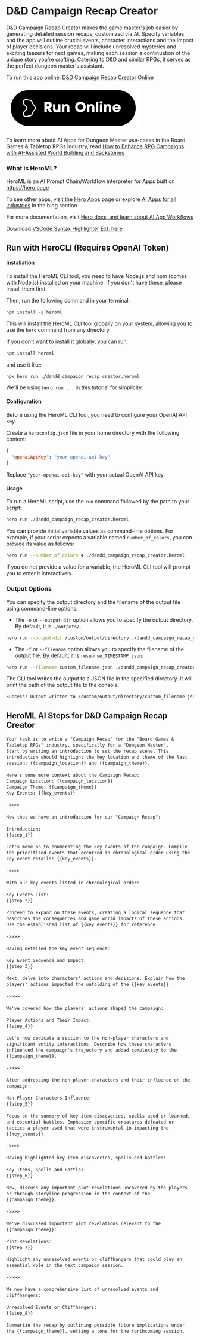 # D&D Campaign Recap Creator

D&D Campaign Recap Creator makes the game master's job easier by generating detailed session recaps, customized via AI. Specify variables and the app will outline crucial events, character interactions and the impact of player decisions. Your recap will include unresolved mysteries and exciting teasers for next games, making each session a continuation of the unique story you're crafting. Catering to D&D and similar RPGs, it serves as the perfect dungeon master's assistant.

To run this app online: [D&D Campaign Recap Creator Online](https://hero.page/app/dandd-campaign-recap-creator-personalized-recap-for-dandd-campaigns/LiBRavcYU6yQkpsI7tZy)

[![Run D&D Campaign Recap Creator Online](/assets/run.svg)](https://hero.page/app/dandd-campaign-recap-creator-personalized-recap-for-dandd-campaigns/LiBRavcYU6yQkpsI7tZy)

To learn more about AI Apps for Dungeon Master use-cases in the Board Games & Tabletop RPGs industry, read [How to Enhance RPG Campaigns with AI-Assisted World Building and Backstories](https://hero.page/blog/ai/board-games-and-tabletop-rpgs/how-to-enhance-rpg-campaigns-with-ai-assisted-world-building-and-backstories/170758)

### What is HeroML?
HeroML is an AI Prompt Chain/Workflow interpreter for Apps built on https://hero.page 

To see other apps, visit the [Hero Apps](https://hero.page/apps) page or explore [AI Apps for all industries](https://hero.page/blog) in the blog section

For more documentation, visit [Hero docs, and learn about AI App Workflows](https://hero.page/tutorials/introduction-to-heroml)

Download [VSCode Syntax Highlighter Ext. here](https://marketplace.visualstudio.com/items?itemName=hero-page.heroml)

## Run with HeroCLI (Requires OpenAI Token)

#### Installation

To install the HeroML CLI tool, you need to have Node.js and npm (comes with Node.js) installed on your machine. If you don't have these, please install them first. 

Then, run the following command in your terminal:

```bash
npm install -g heroml
```

This will install the HeroML CLI tool globally on your system, allowing you to use the `hero` command from any directory.

If you don't want to install it globally, you can run:

```bash
npm install heroml
```

and use it like:

```bash
npx hero run ./dandd_campaign_recap_creator.heroml
```

We'll be using `hero run ...` in this tutorial for simplicity.

#### Configuration

Before using the HeroML CLI tool, you need to configure your OpenAI API key. 

Create a `heroconfig.json` file in your home directory with the following content:

```json
{
  "openaiApiKey": "your-openai-api-key"
}
```

Replace `"your-openai-api-key"` with your actual OpenAI API key.

#### Usage

To run a HeroML script, use the `run` command followed by the path to your script:

```bash
hero run ./dandd_campaign_recap_creator.heroml
```

You can provide initial variable values as command-line options. For example, if your script expects a variable named `number_of_colors`, you can provide its value as follows:

```bash
hero run --number_of_colors 4 ./dandd_campaign_recap_creator.heroml
```

If you do not provide a value for a variable, the HeroML CLI tool will prompt you to enter it interactively.

### Output Options

You can specify the output directory and the filename of the output file using command-line options:

- The `-o` or `--output-dir` option allows you to specify the output directory. By default, it is `./outputs/`.

```bash
hero run --output-dir /custom/output/directory ./dandd_campaign_recap_creator.heroml
```

- The `-f` or `--filename` option allows you to specify the filename of the output file. By default, it is `response_TIMESTAMP.json`.

```bash
hero run --filename custom_filename.json ./dandd_campaign_recap_creator.heroml
```

The CLI tool writes the output to a JSON file in the specified directory. It will print the path of the output file to the console:

```bash
Success! Output written to /custom/output/directory/custom_filename.json
```


## HeroML AI Steps for D&D Campaign Recap Creator
```
Your task is to write a "Campaign Recap" for the "Board Games & Tabletop RPGs" industry, specifically for a "Dungeon Master". 
Start by writing an introduction to set the recap scene. This introduction should highlight the key location and theme of the last session: {{campaign_location}} and {{campaign_theme}}.

Here's some more context about the Campaign Recap:
Campaign Location: {{campaign_location}}
Campaign Theme: {{campaign_theme}}
Key Events: {{key_events}}

->>>>

Now that we have an introduction for our "Campaign Recap":

Introduction:
{{step_1}}

Let's move on to enumerating the key events of the campaign. Compile the prioritized events that occurred in chronological order using the key event details: {{key_events}}.

->>>>

With our key events listed in chronological order:

Key Events List:
{{step_2}}

Proceed to expand on these events, creating a logical sequence that describes the consequences and game world impacts of these actions. Use the established list of {{key_events}} for reference.

->>>>

Having detailed the key event sequence:

Key Event Sequence and Impact:
{{step_3}}

Next, delve into characters' actions and decisions. Explain how the players' actions impacted the unfolding of the {{key_events}}.

->>>>

We've covered how the players' actions shaped the campaign:

Player Actions and Their Impact:
{{step_4}}

Let's now dedicate a section to the non-player characters and significant entity interactions. Describe how these characters influenced the campaign's trajectory and added complexity to the {{campaign_theme}}.

->>>>

After addressing the non-player characters and their influence on the campaign:

Non-Player Characters Influence:
{{step_5}}

Focus on the summary of key item discoveries, spells used or learned, and essential battles. Emphasize specific creatures defeated or tactics a player used that were instrumental in impacting the {{key_events}}.

->>>>

Having highlighted key item discoveries, spells and battles:

Key Items, Spells and Battles:
{{step_6}}

Now, discuss any important plot revelations uncovered by the players or through storyline progression in the context of the {{campaign_theme}}.

->>>>

We've discussed important plot revelations relevant to the {{campaign_theme}}:

Plot Revelations:
{{step_7}}

Highlight any unresolved events or cliffhangers that could play an essential role in the next campaign session.

->>>>

We now have a comprehensive list of unresolved events and cliffhangers:

Unresolved Events or Cliffhangers:
{{step_8}}

Summarize the recap by outlining possible future implications under the {{campaign_theme}}, setting a tone for the forthcoming session.


```

